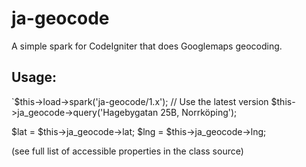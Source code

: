 ja-geocode
==========

A simple spark for CodeIgniter that does Googlemaps geocoding.

Usage:
------

`$this->load->spark('ja-geocode/1.x'); // Use the latest version
$this->ja_geocode->query('Hagebygatan 25B, Norrköping');

$lat = $this->ja_geocode->lat;
$lng = $this->ja_geocode->lng;

(see full list of accessible properties in the class source)

